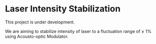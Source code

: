 # Laser Intensity Stabilization
This project is under development.

We are aiming to stabilize intensity of laser to a fluctuation range of $\pm$ 1% using Acousto-optic Modulator.
